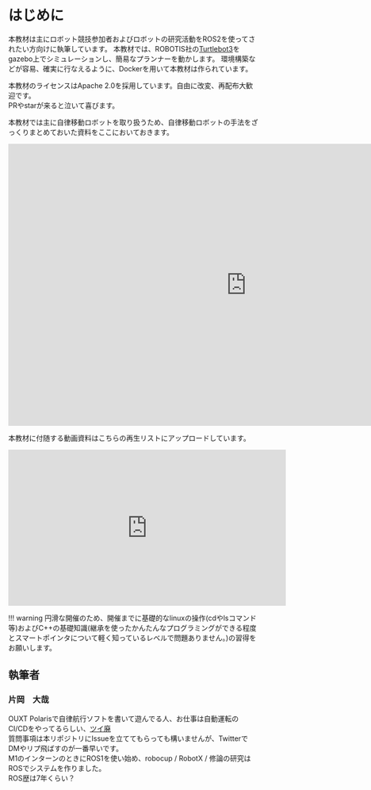 # はじめに

本教材は主にロボット競技参加者およびロボットの研究活動をROS2を使ってされたい方向けに執筆しています。
本教材では、ROBOTIS社の[Turtlebot3](https://e-shop.robotis.co.jp/list.php?c_id=93)をgazebo上でシミュレーションし、簡易なプランナーを動かします。
環境構築などが容易、確実に行なえるように、Dockerを用いて本教材は作られています。

本教材のライセンスはApache 2.0を採用しています。自由に改変、再配布大歓迎です。  
PRやstarが来ると泣いて喜びます。  

本教材では主に自律移動ロボットを取り扱うため、自律移動ロボットの手法をざっくりまとめておいた資料をここにおいておきます。

<iframe src="https://docs.google.com/presentation/d/e/2PACX-1vQ11gd0tPfWhOa652w0bt01zgib3Y7R5WjTVRF-rQGdXBkQADehGDdyCpI8DRWFNnW7isL6yjMQMlUS/embed?start=false&loop=false&delayms=3000" frameborder="0" width="960" height="569" allowfullscreen="true" mozallowfullscreen="true" webkitallowfullscreen="true"></iframe>

本教材に付随する動画資料はこちらの再生リストにアップロードしています。

<iframe width="560" height="315" src="https://www.youtube.com/embed/videoseries?list=PLA4Amxy1u54lbV2EbswBcVWUSNDWjle55" title="YouTube video player" frameborder="0" allow="accelerometer; autoplay; clipboard-write; encrypted-media; gyroscope; picture-in-picture; web-share" allowfullscreen></iframe>

!!! warning
    円滑な開催のため、開催までに基礎的なlinuxの操作(cdやlsコマンド等)およびC++の基礎知識(継承を使ったかんたんなプログラミングができる程度とスマートポインタについて軽く知っているレベルで問題ありません。)の習得をお願いします。

## 執筆者
### 片岡　大哉
OUXT Polarisで自律航行ソフトを書いて遊んでる人、お仕事は自動運転のCI/CDをやってるらしい、[ツイ廃](https://twitter.com/hakuturu583)  
質問事項は本リポジトリにIssueを立ててもらっても構いませんが、TwitterでDMやリプ飛ばすのが一番早いです。  
M1のインターンのときにROS1を使い始め、robocup / RobotX / 修論の研究はROSでシステムを作りました。  
ROS歴は7年くらい？
